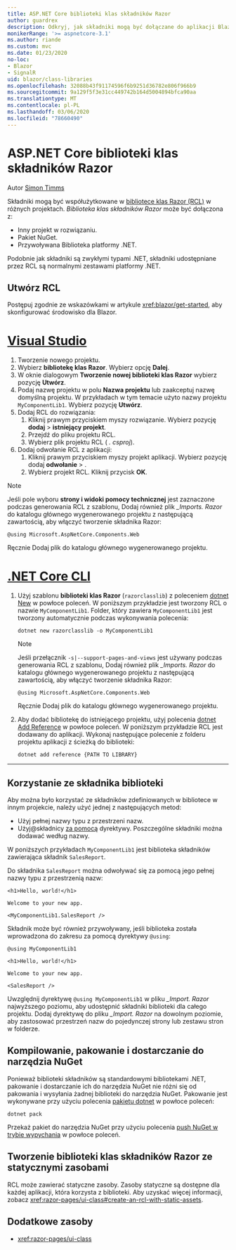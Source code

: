 ```yaml
---
title: ASP.NET Core biblioteki klas składników Razor
author: guardrex
description: Odkryj, jak składniki mogą być dołączane do aplikacji Blazor z zewnętrznej biblioteki składników.
monikerRange: '>= aspnetcore-3.1'
ms.author: riande
ms.custom: mvc
ms.date: 01/23/2020
no-loc:
- Blazor
- SignalR
uid: blazor/class-libraries
ms.openlocfilehash: 32088b43f91174596f6b9251d36782e806f966b9
ms.sourcegitcommit: 9a129f5f3e31cc449742b164d5004894bfca90aa
ms.translationtype: MT
ms.contentlocale: pl-PL
ms.lasthandoff: 03/06/2020
ms.locfileid: "78660490"
---
```

# <a name="aspnet-core-razor-components-class-libraries"></a>ASP.NET Core biblioteki klas składników Razor

Autor [Simon Timms](https://github.com/stimms)

Składniki mogą być współużytkowane w [bibliotece klas Razor (RCL)](xref:razor-pages/ui-class) w różnych projektach. *Biblioteka klas składników Razor* może być dołączona z:

* Inny projekt w rozwiązaniu.
* Pakiet NuGet.
* Przywoływana Biblioteka platformy .NET.

Podobnie jak składniki są zwykłymi typami .NET, składniki udostępniane przez RCL są normalnymi zestawami platformy .NET.

## <a name="create-an-rcl"></a>Utwórz RCL

Postępuj zgodnie ze wskazówkami w artykule <xref:blazor/get-started>, aby skonfigurować środowisko dla Blazor.

# <a name="visual-studio"></a>[Visual Studio](#tab/visual-studio)

1. Tworzenie nowego projektu.
1. Wybierz **bibliotekę klas Razor**. Wybierz opcję **Dalej**.
1. W oknie dialogowym **Tworzenie nowej biblioteki klas Razor** wybierz pozycję **Utwórz**.
1. Podaj nazwę projektu w polu **Nazwa projektu** lub zaakceptuj nazwę domyślną projektu. W przykładach w tym temacie użyto nazwy projektu `MyComponentLib1`. Wybierz pozycję **Utwórz**.
1. Dodaj RCL do rozwiązania:
   1. Kliknij prawym przyciskiem myszy rozwiązanie. Wybierz pozycję **dodaj** > **istniejący projekt**.
   1. Przejdź do pliku projektu RCL.
   1. Wybierz plik projektu RCL ( *. csproj*).
1. Dodaj odwołanie RCL z aplikacji:
   1. Kliknij prawym przyciskiem myszy projekt aplikacji. Wybierz pozycję dodaj **odwołanie** > .
   1. Wybierz projekt RCL. Kliknij przycisk **OK**.

> [!NOTE]
> Jeśli pole wyboru **strony i widoki pomocy technicznej** jest zaznaczone podczas generowania RCL z szablonu, Dodaj również plik *_Imports. Razor* do katalogu głównego wygenerowanego projektu z następującą zawartością, aby włączyć tworzenie składnika Razor:
>
> ```razor
> @using Microsoft.AspNetCore.Components.Web
> ```
>
> Ręcznie Dodaj plik do katalogu głównego wygenerowanego projektu.

# <a name="net-core-cli"></a>[.NET Core CLI](#tab/netcore-cli)

1. Użyj szablonu **biblioteki klas Razor** (`razorclasslib`) z poleceniem [dotnet New](/dotnet/core/tools/dotnet-new) w powłoce poleceń. W poniższym przykładzie jest tworzony RCL o nazwie `MyComponentLib1`. Folder, który zawiera `MyComponentLib1` jest tworzony automatycznie podczas wykonywania polecenia:

   ```dotnetcli
   dotnet new razorclasslib -o MyComponentLib1
   ```

   > [!NOTE]
   > Jeśli przełącznik `-s|--support-pages-and-views` jest używany podczas generowania RCL z szablonu, Dodaj również plik *_Imports. Razor* do katalogu głównego wygenerowanego projektu z następującą zawartością, aby włączyć tworzenie składnika Razor:
   >
   > ```razor
   > @using Microsoft.AspNetCore.Components.Web
   > ```
   >
   > Ręcznie Dodaj plik do katalogu głównego wygenerowanego projektu.

1. Aby dodać bibliotekę do istniejącego projektu, użyj polecenia [dotnet Add Reference](/dotnet/core/tools/dotnet-add-reference) w powłoce poleceń. W poniższym przykładzie RCL jest dodawany do aplikacji. Wykonaj następujące polecenie z folderu projektu aplikacji z ścieżką do biblioteki:

   ```dotnetcli
   dotnet add reference {PATH TO LIBRARY}
   ```

---

## <a name="consume-a-library-component"></a>Korzystanie ze składnika biblioteki

Aby można było korzystać ze składników zdefiniowanych w bibliotece w innym projekcie, należy użyć jednej z następujących metod:

* Użyj pełnej nazwy typu z przestrzeni nazw.
* Użyj\@składnicy [za pomocą](xref:mvc/views/razor#using) dyrektywy. Poszczególne składniki można dodawać według nazwy.

W poniższych przykładach `MyComponentLib1` jest biblioteka składników zawierająca składnik `SalesReport`.

Do składnika `SalesReport` można odwoływać się za pomocą jego pełnej nazwy typu z przestrzenią nazw:

```razor
<h1>Hello, world!</h1>

Welcome to your new app.

<MyComponentLib1.SalesReport />
```

Składnik może być również przywoływany, jeśli biblioteka została wprowadzona do zakresu za pomocą dyrektywy `@using`:

```razor
@using MyComponentLib1

<h1>Hello, world!</h1>

Welcome to your new app.

<SalesReport />
```

Uwzględnij dyrektywę `@using MyComponentLib1` w pliku *_Import. Razor* najwyższego poziomu, aby udostępnić składniki biblioteki dla całego projektu. Dodaj dyrektywę do pliku *_Import. Razor* na dowolnym poziomie, aby zastosować przestrzeń nazw do pojedynczej strony lub zestawu stron w folderze.

## <a name="build-pack-and-ship-to-nuget"></a>Kompilowanie, pakowanie i dostarczanie do narzędzia NuGet

Ponieważ biblioteki składników są standardowymi bibliotekami .NET, pakowanie i dostarczanie ich do narzędzia NuGet nie różni się od pakowania i wysyłania żadnej biblioteki do narzędzia NuGet. Pakowanie jest wykonywane przy użyciu polecenia [pakietu dotnet](/dotnet/core/tools/dotnet-pack) w powłoce poleceń:

```dotnetcli
dotnet pack
```

Przekaż pakiet do narzędzia NuGet przy użyciu polecenia [push NuGet w trybie wypychania](/dotnet/core/tools/dotnet-nuget-push) w powłoce poleceń.

## <a name="create-a-razor-components-class-library-with-static-assets"></a>Tworzenie biblioteki klas składników Razor ze statycznymi zasobami

RCL może zawierać statyczne zasoby. Zasoby statyczne są dostępne dla każdej aplikacji, która korzysta z biblioteki. Aby uzyskać więcej informacji, zobacz <xref:razor-pages/ui-class#create-an-rcl-with-static-assets>.

## <a name="additional-resources"></a>Dodatkowe zasoby

* <xref:razor-pages/ui-class>
